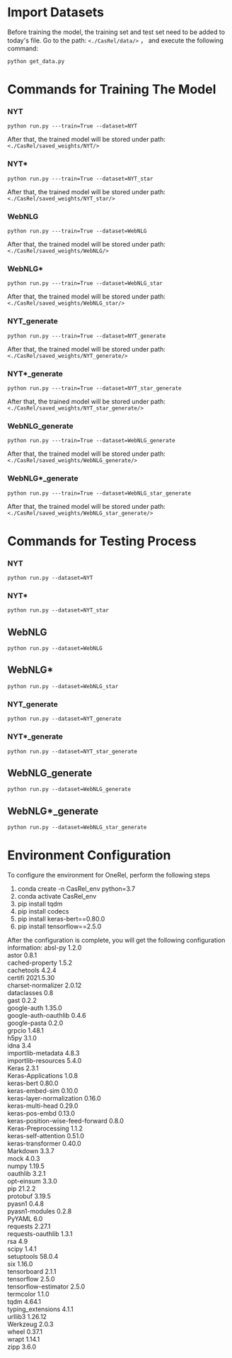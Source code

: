 # Import Datasets
Before training the model, the training set and test set need to be added to today's file. Go to the path: `<./CasRel/data/>` ， and execute the following command:<br>
```
python get_data.py
```
# Commands for Training The Model
### NYT
```
python run.py ---train=True --dataset=NYT
```
After that, the trained model will be stored under path: `<./CasRel/saved_weights/NYT/>`

### NYT*
```
python run.py ---train=True --dataset=NYT_star
```
After that, the trained model will be stored under path: `<./CasRel/saved_weights/NYT_star/>`

### WebNLG
```
python run.py ---train=True --dataset=WebNLG
```
After that, the trained model will be stored under path: `<./CasRel/saved_weights/WebNLG/>`

### WebNLG*
```
python run.py ---train=True --dataset=WebNLG_star
```
After that, the trained model will be stored under path: `<./CasRel/saved_weights/WebNLG_star/>`

### NYT_generate
```
python run.py ---train=True --dataset=NYT_generate
```
After that, the trained model will be stored under path: `<./CasRel/saved_weights/NYT_generate/>`

### NYT*_generate
```
python run.py ---train=True --dataset=NYT_star_generate
```
After that, the trained model will be stored under path: `<./CasRel/saved_weights/NYT_star_generate/>`

### WebNLG_generate
```
python run.py ---train=True --dataset=WebNLG_generate
```
After that, the trained model will be stored under path: `<./CasRel/saved_weights/WebNLG_generate/>`

### WebNLG*_generate
```
python run.py ---train=True --dataset=WebNLG_star_generate
```
After that, the trained model will be stored under path: `<./CasRel/saved_weights/WebNLG_star_generate/>`


# Commands for Testing Process
### NYT
```
python run.py --dataset=NYT
```

### NYT*
```
python run.py --dataset=NYT_star
```

## WebNLG
```
python run.py --dataset=WebNLG
```

## WebNLG*
```
python run.py --dataset=WebNLG_star
```

### NYT_generate
```
python run.py --dataset=NYT_generate
```

### NYT*_generate
```
python run.py --dataset=NYT_star_generate
```

## WebNLG_generate
```
python run.py --dataset=WebNLG_generate
```

## WebNLG*_generate
```
python run.py --dataset=WebNLG_star_generate
```

# Environment Configuration
To configure the environment for OneRel, perform the following steps

1. conda create -n CasRel_env python=3.7
2. conda activate CasRel_env
3. pip install tqdm
4. pip install codecs
5. pip install keras-bert==0.80.0
6. pip install tensorflow==2.5.0

After the configuration is complete, you will get the following configuration information:
absl-py                          1.2.0<br>
astor                            0.8.1<br>
cached-property                  1.5.2<br>
cachetools                       4.2.4<br>
certifi                          2021.5.30<br>
charset-normalizer               2.0.12<br>
dataclasses                      0.8<br>
gast                             0.2.2<br>
google-auth                      1.35.0<br>
google-auth-oauthlib             0.4.6<br>
google-pasta                     0.2.0<br>
grpcio                           1.48.1<br>
h5py                             3.1.0<br>
idna                             3.4<br>
importlib-metadata               4.8.3<br>
importlib-resources              5.4.0<br>
Keras                            2.3.1<br>
Keras-Applications               1.0.8<br>
keras-bert                       0.80.0<br>
keras-embed-sim                  0.10.0<br>
keras-layer-normalization        0.16.0<br>
keras-multi-head                 0.29.0<br>
keras-pos-embd                   0.13.0<br>
keras-position-wise-feed-forward 0.8.0<br>
Keras-Preprocessing              1.1.2<br>
keras-self-attention             0.51.0<br>
keras-transformer                0.40.0<br>
Markdown                         3.3.7<br>
mock                             4.0.3<br>
numpy                            1.19.5<br>
oauthlib                         3.2.1<br>
opt-einsum                       3.3.0<br>
pip                              21.2.2<br>
protobuf                         3.19.5<br>
pyasn1                           0.4.8<br>
pyasn1-modules                   0.2.8<br>
PyYAML                           6.0<br>
requests                         2.27.1<br>
requests-oauthlib                1.3.1<br>
rsa                              4.9<br>
scipy                            1.4.1<br>
setuptools                       58.0.4<br>
six                              1.16.0<br>
tensorboard                      2.1.1<br>
tensorflow                       2.5.0<br>
tensorflow-estimator             2.5.0<br>
termcolor                        1.1.0<br>
tqdm                             4.64.1<br>
typing_extensions                4.1.1<br>
urllib3                          1.26.12<br>
Werkzeug                         2.0.3<br>
wheel                            0.37.1<br>
wrapt                            1.14.1<br>
zipp                             3.6.0<br>
